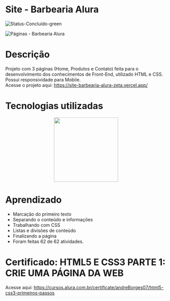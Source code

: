 # Site - Barbearia Alura
![Status-Concluído-green](https://user-images.githubusercontent.com/93163125/212116582-4c47ccbd-9063-4192-b3b3-b082917d9d06.svg)

![Páginas - Barbearia Alura](https://user-images.githubusercontent.com/93163125/212203435-62601e6c-aefc-46f5-937b-d150772210f9.png)


# Descrição
Projeto com 3 páginas (Home, Produtos e Contato) feita para o desenvolvimento dos conhecimentos de Front-End, utilizado HTML e CSS. 
<br> Possui responsividade para Mobile.
<br>Acesse o projeto aqui: https://site-barbearia-alura-zeta.vercel.app/

# Tecnologias utilizadas

<div align="center">
<img src="https://user-images.githubusercontent.com/93163125/212203960-8a3f59e4-9ba1-436a-8161-8e3c863f9985.png" width ="200px" />
</div>

# Aprendizado

<ul>
    <li>Marcação do primeiro texto</li>
    <li>Separando o conteúdo e informações</li>
    <li>Trabalhando com CSS</li>
    <li>Listas e divisões de conteúdo</li>
    <li>Finalizando a página</li>
    <li>Foram feitas 62 de 62 atividades.</li>
</ul>

# Certificado: HTML5 E CSS3 PARTE 1: CRIE UMA PÁGINA DA WEB

Acesse aqui: https://cursos.alura.com.br/certificate/andreBorges07/html5-css3-primeiros-passos






